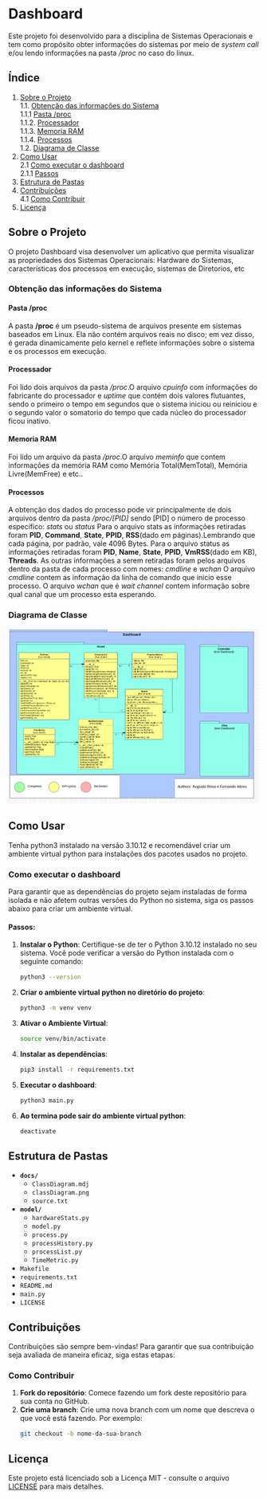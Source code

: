 # Dashboard
Este projeto foi desenvolvido para a discipĺina de Sistemas Operacionais e tem como propósito obter informações do sistemas por meio de *system call* e/ou lendo informações na pasta */proc* no caso do linux.

## Índice
1. [Sobre o Projeto](#sobre-o-projeto)<br>
1.1. [Obtenção das informações do Sistema](#obtencao-das-informações-do-sistema)<br>
1.1.1 [Pasta /proc](#pasta-/proc)<br>
1.1.2. [Processador](#processador)<br>
1.1.3. [Memoria RAM](#memoria-ram)<br>
1.1.4. [Processos](#processos)<br>
1.2. [Diagrama de Classe](#diagrama-de-classe)
2. [Como Usar](#como-usar)<br>
2.1 [Como executar o dashboard](#como-executar-o-dashboard)<br>
2.1.1 [Passos](#passos)
3. [Estrutura de Pastas](#estrutura-de-pastas)
4. [Contribuições](#contribuição)<br>
4.1 [Como Contribuir](como-contribuir)
5. [Licença](#licença)

## Sobre o Projeto
O projeto Dashboard visa desenvolver um aplicativo que permita visualizar as
propriedades dos Sistemas Operacionais: Hardware do Sistemas, características dos processos em
execução, sistemas de Diretorios, etc

### Obtenção das informações do Sistema

#### Pasta /proc
A pasta **/proc** é um pseudo-sistema de arquivos presente em sistemas baseados em Linux. Ela não contém arquivos reais no disco; em vez disso, é gerada dinamicamente pelo kernel e reflete informações sobre o sistema e os processos em execução.

#### Processador
Foi lido dois arquivos da pasta */proc*.O arquivo *cpuinfo* com informações do fabricante do processador e *uptime* que contém dois valores flutuantes, sendo o primeiro o tempo em segundos que o sistema iniciou ou reiniciou e o segundo valor o somatorio do tempo que cada núcleo do processador ficou inativo.

#### Memoria RAM
Foi lido um arquivo da pasta */proc*.O arquivo *meminfo* que contem informações da memória RAM como Memória Total(MemTotal), Memória Livre(MemFree) e etc..

#### Processos
A obtenção dos dados do processo pode vir principalmente de dois arquivos dentro da pasta */proc/[PID]* sendo [PID] o número de processo específico: *stats* ou *status*
Para o arquivo stats as informações retiradas foram **PID**, **Command**, **State**, **PPID**, **RSS**(dado em páginas).Lembrando que cada página, por padrão, vale 4096 Bytes.
Para o arquivo status as informações retiradas foram **PID**, **Name**, **State**, **PPID**, **VmRSS**(dado em KB), **Threads**.
As outras informações a serem retiradas foram pelos arquivos dentro da pasta de cada processo com nomes: *cmdline* e *wchan*
O arquivo *cmdline* contem as informação da linha de comando que inicio esse processo.
O arquivo *wchan* que é *wait channel* contem informação sobre qual canal que um processo esta esperando.

### Diagrama de Classe
![Diagrama de Classe](./docs/classDiagram.png)

## Como Usar
Tenha python3 instalado na versão 3.10.12 e recomendável criar um ambiente virtual python para instalações dos pacotes usados no projeto.

### Como executar o dashboard

Para garantir que as dependências do projeto sejam instaladas de forma isolada e não afetem outras versões do Python no sistema, siga os passos abaixo para criar um ambiente virtual.

#### Passos:

1. **Instalar o Python**:
   Certifique-se de ter o Python 3.10.12 instalado no seu sistema. Você pode verificar a versão do Python instalada com o seguinte comando:
    ```bash
    python3 --version
2. **Criar o ambiente virtual python no diretório do projeto**:
    ```bash
    python3 -m venv venv
3. **Ativar o Ambiente Virtual**:
    ```bash
    source venv/bin/activate
4. **Instalar as dependências**:
    ```bash
    pip3 install -r requirements.txt
5. **Executar o dashboard**:
    ```bash
    python3 main.py
6. **Ao termina pode sair do ambiente virtual python**:
    ```bash
    deactivate

## Estrutura de Pastas

- **`docs/`**
  - `ClassDiagram.mdj`
  - `classDiagram.png`
  - `source.txt`
- **`model/`**
  - `hardwareStats.py`
  - `model.py`
  - `process.py`
  - `processHistory.py`
  - `processList.py`
  - `TimeMetric.py`
- `Makefile`
- `requirements.txt`
- `README.md`
- `main.py`
- `LICENSE`

## Contribuições

Contribuições são sempre bem-vindas! Para garantir que sua contribuição seja avaliada de maneira eficaz, siga estas etapas:

### Como Contribuir

1. **Fork do repositório**: Comece fazendo um fork deste repositório para sua conta no GitHub.
2. **Crie uma branch**: Crie uma nova branch com um nome que descreva o que você está fazendo. Por exemplo:
   ```bash
   git checkout -b nome-da-sua-branch

## Licença

Este projeto está licenciado sob a Licença MIT - consulte o arquivo [LICENSE](LICENSE) para mais detalhes.